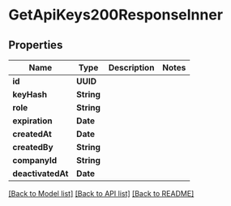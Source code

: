 # GetApiKeys200ResponseInner

## Properties
Name | Type | Description | Notes
------------ | ------------- | ------------- | -------------
**id** | **UUID** |  | 
**keyHash** | **String** |  | 
**role** | **String** |  | 
**expiration** | **Date** |  | 
**createdAt** | **Date** |  | 
**createdBy** | **String** |  | 
**companyId** | **String** |  | 
**deactivatedAt** | **Date** |  | 

[[Back to Model list]](../README.md#documentation-for-models) [[Back to API list]](../README.md#documentation-for-api-endpoints) [[Back to README]](../README.md)


